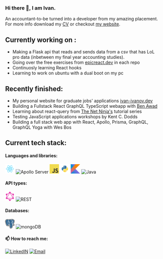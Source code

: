 ### Hi there 👋, I am Ivan.

An accountant-to-be turned into a developer from my amazing placement. For more info download my [CV](https://github.com/divakaivan/personal-website/raw/master/IvanIvanovCV.pdf) or checkout [my website](https://ivan-ivanov.dev).

## Currently working on :
 - Making a Flask api that reads and sends data from a csv that has LoL pro data (inbetween my final year accounting studies).
 - Going over the free exercises from [epicreact.dev](https://twitter.com/kentcdodds/status/1280710694640291840) in each repo 
 - Continuosly learning React hooks
 - Learning to work on ubuntu with a dual boot on my pc

## Recently finished:
 - My personal website for graduate jobs' applications [ivan-ivanov.dev](https://ivan-ivanov.dev)
 - Building a Fullstack React GraphQL TypeScript webapp with [Ben Awad](https://www.youtube.com/watch?v=I6ypD7qv3Z8&t=7s)
 - Learning about react-query from [The Net Ninja's](https://www.youtube.com/watch?v=x1rQ61otgtU) tutorial series
 - Testing JavaScript applications workshops by Kent C. Dodds
 - Building a full stack web app with React, Apollo, Prisma, GraphQL, GraphQL Yoga with Wes Bos


## Current tech stack:

#### Languages and libraries:
<p>
<img alt="React" width="30px" src="https://raw.githubusercontent.com/github/explore/80688e429a7d4ef2fca1e82350fe8e3517d3494d/topics/react/react.png" />
<img height="30px" src='https://user-images.githubusercontent.com/841294/53402609-b97a2180-39ba-11e9-8100-812bab86357c.png' height='100' alt='Apollo Server'>
<img alt="JavaScript" width="30px" src="https://raw.githubusercontent.com/github/explore/80688e429a7d4ef2fca1e82350fe8e3517d3494d/topics/javascript/javascript.png" >
 <img alt="Python" width="30px" src="https://raw.githubusercontent.com/github/explore/80688e429a7d4ef2fca1e82350fe8e3517d3494d/topics/python/python.png" >
<img alt="Kotlin" width="30px" src="https://raw.githubusercontent.com/github/explore/80688e429a7d4ef2fca1e82350fe8e3517d3494d/topics/kotlin/kotlin.png" >
 <img alt="Java" width="30px" src="https://upload-icon.s3.us-east-2.amazonaws.com/uploads/icons/png/378554371540553613-64.png">
</p>

#### API types:

<p>
 <img alt="GraphQL" width="30px" src="https://raw.githubusercontent.com/github/explore/80688e429a7d4ef2fca1e82350fe8e3517d3494d/topics/graphql/graphql.png" >
 <img alt="REST" width="40px" src="https://miro.medium.com/max/800/1*-puLhgETRvZkaghm8KDqYA.png">
</p>

#### Databases:

<p>
  <img alt="Postgres" width="30px" src="https://raw.githubusercontent.com/github/explore/80688e429a7d4ef2fca1e82350fe8e3517d3494d/topics/postgresql/postgresql.png" >
 <img alt="mongoDB" width="30px" src="https://cdn.iconscout.com/icon/free/png-512/mongodb-5-1175140.png" >
</p>
 

#### 📫 How to reach me: 
[<img alt="LinkedIN" width="30px" src="https://cdn.jsdelivr.net/npm/simple-icons@v3/icons/linkedin.svg" />][linkedin]
[<img alt="Email" width="30px" src="https://www.freepngimg.com/thumb/graphic_design/47859-7-email-download-free-download-png-hq.png" />][email]

<!--
**divakaivan/divakaivan** is a ✨ _special_ ✨ repository because its `README.md` (this file) appears on your GitHub profile.

Here are some ideas to get you started:

- 🔭 I’m currently working on ...
- 🌱 I’m currently learning ...
- 👯 I’m looking to collaborate on ...
- 🤔 I’m looking for help with ...
- 💬 Ask me about ...
- 😄 Pronouns: ...
- ⚡ Fun fact: ...
-->

[linkedin]: https://www.linkedin.com/in/ivansivanov/
[email]: mailto:isivanov98@outlook.com
